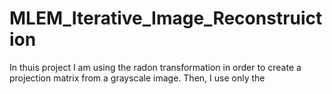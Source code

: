 # **MLEM_Iterative_Image_Reconstruiction**



In thuis project I am using the radon transformation in order to create a projection matrix from a grayscale image. 
Then, I use only the 
